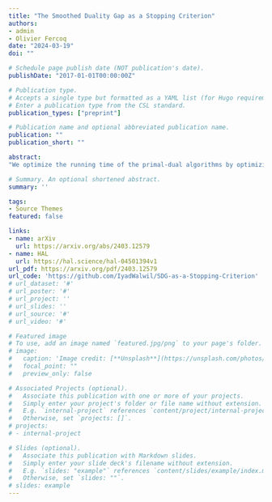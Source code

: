 ```yaml
---
title: "The Smoothed Duality Gap as a Stopping Criterion"
authors:
- admin
- Olivier Fercoq
date: "2024-03-19"
doi: ""

# Schedule page publish date (NOT publication's date).
publishDate: "2017-01-01T00:00:00Z"

# Publication type.
# Accepts a single type but formatted as a YAML list (for Hugo requirements).
# Enter a publication type from the CSL standard.
publication_types: ["preprint"]

# Publication name and optional abbreviated publication name.
publication: ""
publication_short: ""

abstract:
"We optimize the running time of the primal-dual algorithms by optimizing their stopping criteria for solving convex optimization problems under affine equality constraints, which means terminating the algorithm earlier with fewer iterations. We study the relations between four stopping criteria and show under which conditions they are accurate to detect optimal solutions. The uncomputable one: \"Optimality gap and Feasibility error\", and the computable ones: the \"Karush-Kuhn-Tucker error\", the \"Projected Duality Gap\", and the \"Smoothed Duality Gap\". Assuming metric sub-regularity or quadratic error bound, we establish that all of the computable criteria provide practical upper bounds for the optimality gap, and approximate it effectively. Furthermore, we establish comparability between some of the computable criteria under certain conditions. Numerical experiments on basis pursuit, and quadratic programs with(out) non-negative weights corroborate these findings and show the superior stability of the smoothed duality gap over the rest."

# Summary. An optional shortened abstract.
summary: ''

tags:
- Source Themes
featured: false

links:
- name: arXiv
  url: https://arxiv.org/abs/2403.12579
- name: HAL
  url: https://hal.science/hal-04501394v1
url_pdf: https://arxiv.org/pdf/2403.12579
url_code: 'https://github.com/IyadWalwil/SDG-as-a-Stopping-Criterion'
# url_dataset: '#'
# url_poster: '#'
# url_project: ''
# url_slides: ''
# url_source: '#'
# url_video: '#'

# Featured image
# To use, add an image named `featured.jpg/png` to your page's folder. 
# image:
#   caption: 'Image credit: [**Unsplash**](https://unsplash.com/photos/s9CC2SKySJM)'
#   focal_point: ""
#   preview_only: false

# Associated Projects (optional).
#   Associate this publication with one or more of your projects.
#   Simply enter your project's folder or file name without extension.
#   E.g. `internal-project` references `content/project/internal-project/index.md`.
#   Otherwise, set `projects: []`.
# projects:
# - internal-project

# Slides (optional).
#   Associate this publication with Markdown slides.
#   Simply enter your slide deck's filename without extension.
#   E.g. `slides: "example"` references `content/slides/example/index.md`.
#   Otherwise, set `slides: ""`.
# slides: example
---
```

<!-- 
{{% callout note %}}
Create your slides in Markdown - click the *Slides* button to check out the example.
{{% /callout %}}

Add the publication's **full text** or **supplementary notes** here. You can use rich formatting such as including [code, math, and images](https://docs.hugoblox.com/content/writing-markdown-latex/). -->
